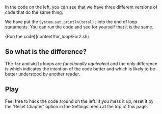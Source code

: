 In the code on the left, you can see that we have three different versions of code that do the same thing.

We have put the `System.out.println(total);` into the end of loop stataments. You can run the code and see for yourself that it is the same.

{Run the code}(content/for_loop/For2.sh)

## So what is the difference?
The `for` and `while` loops are *functionally equivalent* and the only difference is which indicates the intention of the code better and which is likely to be better understood by another reader.

## Play
Feel free to hack the code around on the left. If you mess it up, reset it by the 'Reset Chapter' option in the Settings menu at the top of this page.



